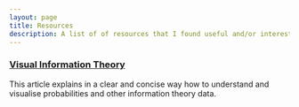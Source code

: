 ```yaml
---
layout: page
title: Resources
description: A list of of resources that I found useful and/or interesting to read.
---
```


### [Visual Information Theory](http://colah.github.io/posts/2015-09-Visual-Information/)

This article explains in a clear and concise way how to understand and visualise probabilities
and other information theory data.

